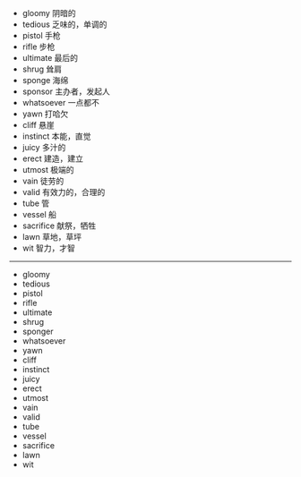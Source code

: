 - gloomy  阴暗的
- tedious  乏味的，单调的
- pistol  手枪
- rifle  步枪
- ultimate   最后的
- shrug  耸肩
- sponge  海绵
- sponsor  主办者，发起人
- whatsoever  一点都不
- yawn  打哈欠
- cliff  悬崖
- instinct  本能，直觉
- juicy  多汁的
- erect  建造，建立
- utmost  极端的
- vain  徒劳的
- valid  有效力的，合理的
- tube  管
- vessel  船
- sacrifice  献祭，牺牲
- lawn  草地，草坪
- wit  智力，才智
---
- gloomy
- tedious
- pistol
- rifle
- ultimate
- shrug
- sponger
- whatsoever
- yawn
- cliff
- instinct
- juicy
- erect
- utmost
- vain
- valid
- tube
- vessel
- sacrifice
- lawn
- wit

